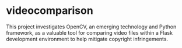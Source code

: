 # videocomparison
This project investigates OpenCV, an emerging technology and Python framework, as a valuable tool for comparing video files within a Flask development environment to help mitigate copyright infringements.
